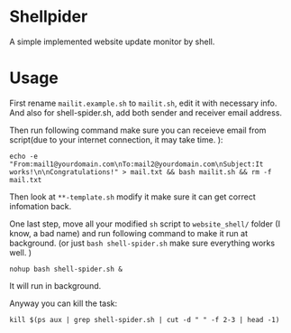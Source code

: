 # Shellpider
A simple implemented website update monitor by shell.

# Usage

First rename `mailit.example.sh` to `mailit.sh`, edit it with necessary info. And also for shell-spider.sh, add both sender and receiver email address.

Then run following command make sure you can receieve email from script(due to your internet connection, it may take time. ):

```shell
echo -e "From:mail1@yourdomain.com\nTo:mail2@yourdomain.com\nSubject:It works!\n\nCongratulations!" > mail.txt && bash mailit.sh && rm -f mail.txt
```

Then look at `**-template.sh` modify it make sure it can get correct infomation back.

One last step, move all your modified `sh` script to `website_shell/` folder (I know, a bad name) and run following command to make it run at background. (or just `bash shell-spider.sh` make sure everything works well. )

```shell
nohup bash shell-spider.sh &
```

It will run in background.

Anyway you can kill the task:

```shell
kill $(ps aux | grep shell-spider.sh | cut -d " " -f 2-3 | head -1)
```
